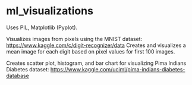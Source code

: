 # ml_visualizations

Uses PIL, Matplotlib (Pyplot).

Visualizes images from pixels using the MNIST dataset: https://www.kaggle.com/c/digit-recognizer/data
Creates and visualizes a mean image for each digit based on pixel values for first 100 images.

Creates scatter plot, histogram, and bar chart for visualizing Pima Indians Diabetes dataset: https://www.kaggle.com/uciml/pima-indians-diabetes-database
